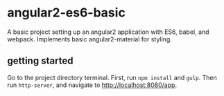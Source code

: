 # angular2-es6-basic

A basic project setting up an angular2 application with ES6, babel, and webpack. Implements basic angular2-material for styling.

## getting started

Go to the project directory terminal.
First, run `npm install` and `gulp`.
Then run `http-server`, and navigate to [http://localhost:8080/app](http://localhost:8080/app).
